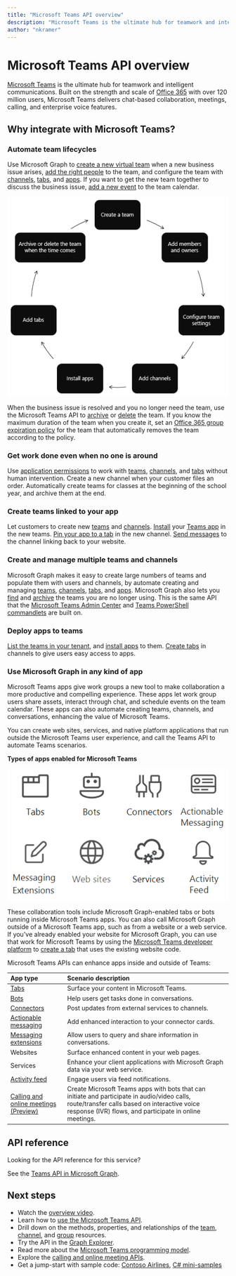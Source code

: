 ```yaml
---
title: "Microsoft Teams API overview"
description: "Microsoft Teams is the ultimate hub for teamwork and intelligent communications. "
author: "nkramer"
---
```


# Microsoft Teams API overview

[Microsoft Teams](https://products.office.com/microsoft-teams) is the ultimate hub for teamwork and intelligent communications. 
Built on the strength and scale of [Office 365](https://products.office.com/) with over 120 million users, 
Microsoft Teams delivers chat-based collaboration, meetings, calling, and enterprise voice features.

## Why integrate with Microsoft Teams?

### Automate team lifecycles

Use Microsoft Graph to [create a new virtual team](/graph/api/team-put-teams?view=graph-rest-1.0) when a new business issue arises, 
[add the right people](/graph/api/group-post-members?view=graph-rest-1.0) to the team, 
and configure the team with 
[channels](/graph/api/channel-post?view=graph-rest-1.0),
[tabs](/graph/api/teamstab-add?view=graph-rest-1.0),
and [apps](/graph/api/teamsappinstallation-add?view=graph-rest-1.0).
If you want to get the new team together to discuss the business issue, 
[add a new event](/graph/api/group-post-events?view=graph-rest-1.0) to the team calendar.

![Automate team lifecycles by creating a team, adding members and owners, configuring team settings, adding channels, installing apps, adding tabs, and archiving or deleting the team when the time comes.](images/teams-lifecycle.png)

When the business issue is resolved and you no longer need the team, 
use the Microsoft Teams API to [archive](/graph/api/team-archive?view=graph-rest-1.0)
or [delete](/graph/api/group-delete?view=graph-rest-1.0) the team. 
If you know the maximum duration of the team when you create it, 
set an [Office 365 group expiration policy](https://support.office.com/en-us/article/office-365-group-expiration-policy-8d253fe5-0e09-4b3c-8b5e-f48def064733?ui=en-US&rs=en-US&ad=US)
for the team that automatically removes the team according to the policy.

### Get work done even when no one is around

Use [application permissions](permissions-reference.md) to work with 
[teams](/graph/api/resources/team?view=graph-rest-1.0), [channels](/graph/api/resources/channel?view=graph-rest-1.0), and 
[tabs](/graph/api/resources/teamstab?view=graph-rest-1.0)
without human intervention. 
Create a new channel when your customer files an order.
Automatically create teams for classes at the beginning of the school year, and archive them at the end.

### Create teams linked to your app

Let customers to create new [teams](/graph/api/resources/team?view=graph-rest-1.0) and [channels](/graph/api/resources/channel?view=graph-rest-1.0). 
[Install](/graph/api/teamsappinstallation-add?view=graph-rest-1.0) your 
[Teams app](https://docs.microsoft.com/en-us/microsoftteams/platform/#pivot=home&panel=home-all) in the new teams. 
[Pin your app to a tab](/graph/api/teamstab-add?view=graph-rest-1.0) in the new channel. 
[Send messages](/graph/api/channel-post-chatthreads?view=graph-rest-beta) to the channel linking back to your website.

### Create and manage multiple teams and channels

Microsoft Graph makes it easy to create large numbers of teams and populate them with users and channels,
by automate creating and managing [teams](/graph/api/resources/team?view=graph-rest-1.0), [channels](/graph/api/resources/channel?view=graph-rest-1.0),
[tabs](/graph/api/resources/teamstab?view=graph-rest-1.0), and [apps](/graph/api/resources/teamsapp?view=graph-rest-1.0).
Microsoft Graph also lets you [find](teams-list-all-teams.md) 
and [archive](/graph/api/team-archive?view=graph-rest-1.0)
the teams you are no longer using. 
This is the same API that the [Microsoft Teams Admin Center](https://docs.microsoft.com/en-us/microsoftteams/enable-features-office-365)
and [Teams PowerShell commandlets](https://docs.microsoft.com/en-us/microsoftteams/teams-powershell-overview) are built on.

### Deploy apps to teams

[List the teams in your tenant](teams-list-all-teams.md), 
and [install apps](/graph/api/teamsappinstallation-add?view=graph-rest-1.0) to them. 
[Create tabs](/graph/api/teamstab-add?view=graph-rest-1.0) in channels to give users easy access to apps.

### Use Microsoft Graph in any kind of app

Microsoft Teams apps give work groups a new tool to make collaboration a more productive and compelling experience. These apps let work group users share assets, interact through chat, and schedule events on the team calendar. These apps can also automate creating teams, channels, and conversations, enhancing the value of Microsoft Teams.

You can create web sites, services, and native platform applications that run outside the Microsoft Teams user experience, and call the Teams API to automate Teams scenarios.

**Types of apps enabled for Microsoft Teams**

![Call the Microsoft Teams API from tabs, bots, websites, and services](images/teamsappendpoints.png)

These collaboration tools include Microsoft Graph-enabled tabs or bots running inside Microsoft Teams apps. You can also call Microsoft Graph outside of a Microsoft Teams app, such as from a website or a web service. If you've already enabled your website for Microsoft Graph, you can use that work for Microsoft Teams by using the [Microsoft Teams developer platform](https://docs.microsoft.com/en-us/microsoftteams/platform/#pivot=home&panel=home-all) to [create a tab](https://docs.microsoft.com/en-us/microsoftteams/platform/concepts/tabs/tabs-overview) that uses the existing website code.

Microsoft Teams APIs can enhance apps inside and outside of Teams:

|App type|Scenario description|
|:-------|:-------------------|
| [Tabs](https://docs.microsoft.com/en-us/microsoftteams/platform/concepts/tabs/tabs-overview) |Surface your content in Microsoft Teams.|
| [Bots](https://docs.microsoft.com/en-us/microsoftteams/platform/concepts/bots/bots-overview) |Help users get tasks done in conversations.|
| [Connectors](https://docs.microsoft.com/en-us/microsoftteams/platform/concepts/connectors/connectors) |Post updates from external services to channels.|
| [Actionable messaging](https://docs.microsoft.com/en-us/microsoftteams/platform/concepts/cards/cards) |Add enhanced interaction to your connector cards.|
| [Messaging extensions](https://docs.microsoft.com/en-us/microsoftteams/platform/concepts/messaging-extensions) |Allow users to query and share information in conversations.|
|Websites| Surface enhanced content in your web pages.|
|Services|Enhance your client applications with Microsoft Graph data via your web service.|
| [Activity feed](https://docs.microsoft.com/en-us/microsoftteams/platform/concepts/activity-feed)|Engage users via feed notifications.|
| [Calling and online meetings (Preview)](/graph/api/resources/calls-api-overview?view=graph-rest-beta) |Create Microsoft Teams apps with bots that can initiate and participate in audio/video calls, route/transfer calls based on interactive voice response (IVR) flows, and participate in online meetings.|

## API reference

Looking for the API reference for this service?

See the [Teams API in Microsoft Graph](/graph/api/resources/teams-api-overview?view=graph-rest-1.0).

## Next steps

- Watch the [overview video](http://aka.ms/teamsgraph/v1/video).
- Learn how to [use the Microsoft Teams API](/graph/api/resources/teams-api-overview?view=graph-rest-1.0).
- Drill down on the methods, properties, and relationships of the [team](/graph/api/resources/team?view=graph-rest-1.0), [channel](/graph/api/resources/channel?view=graph-rest-1.0), and [group](/graph/api/resources/group?view=graph-rest-1.0) resources.
- Try the API in the [Graph Explorer](https://developer.microsoft.com/graph/graph-explorer).
- Read more about the [Microsoft Teams programming model](https://docs.microsoft.com/en-us/microsoftteams/platform/concepts/concepts-overview).
- Explore the [calling and online meeting APIs](/graph/api/resources/calls-api-overview?view=graph-rest-beta).
- Get a jump-start with sample code: [Contoso Airlines](https://github.com/microsoftgraph/contoso-airlines-teams-sample), [C# mini-samples](https://github.com/microsoftgraph/csharp-teams-sample-graph)

